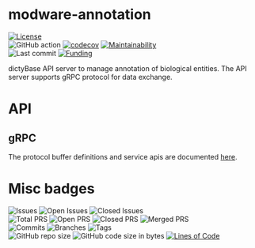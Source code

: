 # modware-annotation

[![License](https://img.shields.io/badge/License-BSD%202--Clause-blue.svg)](LICENSE)  
![GitHub action](https://github.com/dictyBase/modware-annotation/workflows/Continuous%20integration/badge.svg)
[![codecov](https://codecov.io/gh/dictyBase/modware-annotation/branch/develop/graph/badge.svg)](https://codecov.io/gh/dictyBase/modware-annotation)
[![Maintainability](https://api.codeclimate.com/v1/badges/30e9b0421a28b8e0d941/maintainability)](https://codeclimate.com/github/dictyBase/modware-annotation/maintainability)  
![Last commit](https://badgen.net/github/last-commit/dictyBase/modware-annotation/develop)
[![Funding](https://badgen.net/badge/Funding/Rex%20L%20Chisholm,dictyBase,DCR/yellow?list=|)](https://projectreporter.nih.gov/project_info_description.cfm?aid=10024726&icde=0)

dictyBase API server to manage annotation of biological entities. The API
server supports gRPC protocol for data exchange.

# API

## gRPC

The protocol buffer definitions and service apis are documented
[here](https://github.com/dictyBase/dictybaseapis/blob/master/dictybase/annotation/annotation.proto).

# Misc badges
![Issues](https://badgen.net/github/issues/dictyBase/modware-annotation)
![Open Issues](https://badgen.net/github/open-issues/dictyBase/modware-annotation)
![Closed Issues](https://badgen.net/github/closed-issues/dictyBase/modware-annotation)  
![Total PRS](https://badgen.net/github/prs/dictyBase/modware-annotation)
![Open PRS](https://badgen.net/github/open-prs/dictyBase/modware-annotation)
![Closed PRS](https://badgen.net/github/closed-prs/dictyBase/modware-annotation)
![Merged PRS](https://badgen.net/github/merged-prs/dictyBase/modware-annotation)  
![Commits](https://badgen.net/github/commits/dictyBase/modware-annotation/develop)
![Branches](https://badgen.net/github/branches/dictyBase/modware-annotation)
![Tags](https://badgen.net/github/tags/dictyBase/modware-annotation/?color=cyan)  
![GitHub repo size](https://img.shields.io/github/repo-size/dictyBase/modware-annotation?style=plastic)
![GitHub code size in bytes](https://img.shields.io/github/languages/code-size/dictyBase/modware-annotation?style=plastic)
[![Lines of Code](https://badgen.net/codeclimate/loc/dictyBase/modware-annotation)](https://codeclimate.com/github/dictyBase/modware-annotation/code)  
